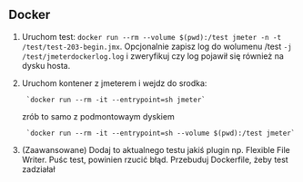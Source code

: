 ## Docker


1. Uruchom test: `docker run --rm --volume $(pwd):/test jmeter -n -t /test/test-203-begin.jmx`. Opcjonalnie zapisz log do wolumenu /test `-j /test/jmeterdockerlog.log` i zweryfikuj czy log pojawił się również na dysku hosta.
2. Uruchom kontener z jmeterem i wejdz do srodka:

        `docker run --rm -it --entrypoint=sh jmeter`
    zrób to samo z podmontowaym dyskiem
     
        `docker run --rm -it --entrypoint=sh --volume $(pwd):/test jmeter`
3. (Zaawansowane) Dodaj to aktualnego testu jakiś plugin np. Flexible File Writer. Puśc test, powinien rzucić błąd. Przebuduj Dockerfile, żeby test zadziałał